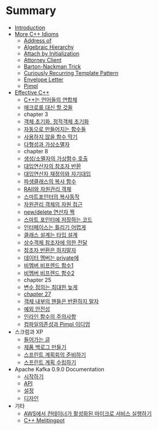 # Summary

* [Introduction](README.md)
* [More C++ Idioms](more_cpp_idioms/preface.md)
   * [Address of](more_cpp_idioms/1_address_of.md)
   * [Algebraic Hierarchy](more_cpp_idioms/2_algebraic_hierarchy.md)
   * [Attach by Initialization](more_cpp_idioms/3_attach_by_initialization.md)
   * [Attorney Client](more_cpp_idioms/4_attorney_client.md)
   * [Barton-Nackman Trick](more_cpp_idioms/5_barton-nackman_trick.md)
   * [Curiously Recurring Template Pattern](more_cpp_idioms/21_curiously_recurring_template_pattern.md)
   * [Envelope Letter](more_cpp_idioms/27_envelope_letter.md)
   * [Pimpl](more_cpp_idioms/61_pimpl.md)
* [Effective C++](effective_cpp/0_effective_cpp.md)
   * [C++는 언어들의 연합체](effective_cpp/1_c++를_언어들의_연합체로_바라보는_안목은_필수.md)
   * [매크로를 대신 할 것들](effective_cpp/2_define을_쓰려거든_const_enum_inline을_떠올리자.md)
   * chapter 3
   * [객체 초기화, 정적객체 초기화](effective_cpp/4_객체를_사용하기_전에_반드시_그_객체를_초기화하자.md)
   * [자동으로 만들어지는 함수들](effective_cpp/5_cpp가_은근슬쩍_만들어_호출해_버리는_함수들에_촉각을_세우자.md)
   * [사용하지 않을 함수 막기](effective_cpp/6_컴파일러가_만들어낸_함수가_필요_없으면_확실히_이들의_사용을_금해_버리자.md)
   * [다형성과 가상소멸자](effective_cpp/7_다형성을_가진_기본_클래스에서는_소멸자를_반드시_가상_소멸자로_선언하자.md)
   * chapter 8
   * [생성/소멸자의 가상함수 호출](effective_cpp/9_객체_생성_및_소멸_과정_중에는_절대로_가상함수를_호출하지_말자.md)
   * [대입연산자의 참조자 반환](effective_cpp/10_대입_연산자는_asterisk_this의_참조자를_반환하게_하자.md)
   * [대입연산자 재정의와 자기대입](effective_cpp/11_operator=에서는_자기대입에_대한_처리가_빠지지_않도록_하자.md)
   * [파생클래스의 복사 함수](effective_cpp/12_객체의_모든_부분을_빠짐없이_복사하자.md)
   * [RAII와 자원관리 객체](effective_cpp/13_자원_관리에는_객체가_그만!.md)
   * [스마트포인터의 복사동작](effective_cpp/14_자원_관리_클래스의_복사_동작에_대해_진지하게_고찰하자.md)
   * [자원관리 객체의 자원 접근](effective_cpp/15_자원_관리_클래스에서_관리되는_자원은_외부에서_접근할_수_있도록_하자.md)
   * [new/delete 연산자 짝](effective_cpp\16_new_및_delete를_사용할_때는_형태를_반드시_맞추자.md)
   * [스마트 포인터에 저장하는 코드](effective_cpp\17_new로_생성한_객체를_스마트_포인터에_저장하는_코드는_별도의_한_문장으로_만들자.md)
   * [인터페이스는 틀리기 어렵게](effective_cpp\18_인터페이스_설계는_제대로_쓰기엔_쉽게_엉터리로_쓰기엔_어렵게_하자.md)
   * [클래스 설계는 타입 설계](effective_cpp\19_클래스_설계는_타입_설계와_똑같이_취급하자.md)
   * [상수객체 참조자에 의한 전달](effective_cpp\20_값에_의한_전달보다는_상수객체_참조자에_의한_전달방식을_택하는_편이_대개_낫다.md)
   * [참조자 반환은 하지말자](effective_cpp\21_함수에서_객체를_반환해야_할_경우에_참조자를_반환하려고_들지_말자.md)
   * [데이터 멤버는 private에](effective_cpp\22_데이터_멤버가_선언될_곳은_private_영역임을_명심하자.md)
   * [비멤버 비프렌드 함수1](effective_cpp\23_멤버_함수보다는_비멤버_비프렌드_함수와_더_가까워지자.md)
   * [비멤버 비프렌드 함수2](effective_cpp\24_타입_변환이_모든_매개변수에_대해_적용되어야_한다면_비멤버_함수를_전언하자.md)
   * chapter 25
   * [변수 정의는 최대한 늦게](effective_cpp\26_변수_정의는_늦출_수_있는_데까지_늦추는_근성을_발휘하자.md)
   * [chapter 27](effective_cpp\_27_캐스팅은_절약_또_절약_잊지_말자.md)
   * [객체 내부의 핸들은 반환하지 말자](effective_cpp\28_내부에서_사용하는_객체에_대한_핸들을_반환하는_코드는_되도록_피하자.md)
   * [예외 안전성](effective_cpp\29_예외_안전성이_확보되는_그날_위해_싸우고_또_싸우자.md)
   * [인라인 함수의 주의사항](effective_cpp\30_인라인_함수는_미주알고주알_따져서_이해해_두자.md)
   * [컴파일의존성과 Pimpl 이디엄](effective_cpp\31_파일_사이의_컴파일_의존성을_최대로_줄이자.md)
* 스크럼과 XP
   * [들어가는 글](scrum_and_xp_from_the_tranches/1_들어가는_글.md)
   * [제품 백로그 만들기](scrum_and_xp_from_the_tranches/2_제품_백로그_만들기.md)
   * [스프린트 계획회의 준비하기](scrum_and_xp_from_the_tranches/3_스프린트_계획회의_준비하기.md)
   * [스프린트 계획 수립하기](scrum_and_xp_from_the_tranches/4_스프린트_계획_수립하기.md)
* Apache Kafka 0.9.0 Documentation
   * [시작하기](kafka/1.md)
   * [API](kafka/2.md)
   * [설정](kafka/3.md)
   * [디자인](kafka/4.md)
* 기타
  * [AWS에서 컨테이너가 활성화된 마이크로 서비스 실행하기](aws_bootcamp/aws에서_컨테이너가_활성화된_마이크로_서비스_실행하기.md)
  * [C++ Melitingpot](cplusplus_meltingpot\cpp_meltingpot.md)
